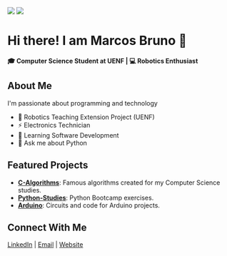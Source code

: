 
![](https://komarev.com/ghpvc/?username=MarcosBrun0&label=Profile%20Visits&color=blue&style=for-the-badge)
![](https://visitor-badge.glitch.me/badge?page_id=MarcosBrun0.MarcosBrun0)




# Hi there! I am Marcos Bruno 👋
**🎓 Computer Science Student at UENF | 💻 Robotics Enthusiast**

## About Me
I'm passionate about programming and technology

- 🦾 Robotics Teaching Extension Project (UENF)
- ⚡ Electronics Technician
- 🧠 Learning Software Development
- 💬 Ask me about Python

<!--
## Tecnologias e Ferramentas

![Python](https://img.shields.io/badge/-Python-3776AB?style=flat&logo=python&logoColor=white)
![C](https://img.shields.io/badge/-C-A8B9CC?style=flat&logo=c&logoColor=white)
![Linux](https://img.shields.io/badge/-Linux-FCC624?style=flat&logo=linux&logoColor=black)
![SQL](https://img.shields.io/badge/-SQL-4479A1?style=flat&logo=postgresql&logoColor=white)
![Arduino](https://img.shields.io/badge/-Arduino-00979D?style=flat&logo=arduino&logoColor=white)

-->
## Featured Projects
- [**C-Algorithms**](https://github.com/MarcosBrun0/C-Algorithms): Famous algorithms created for my Computer Science studies.
- [**Python-Studies**](https://github.com/MarcosBrun0/Python-Studies): Python Bootcamp exercises.
- [**Arduino**](https://github.com/MarcosBrun0/Arduino): Circuits and code for Arduino projects.

## Connect With Me
[LinkedIn](https://www.linkedin.com/in/MarcosBrun03) | [Email](mailto:mbrunocampos20@gmail.com) | <a href="https://marcosbrun0.github.io/">Website</a>



<!--
**MarcosBrun0/MarcosBrun0** is a ✨ _special_ ✨ repository because its `README.md` (this file) appears on your GitHub profile.

Here are some ideas to get you started:

- 🔭 I’m currently working on ...
- 🌱 I’m currently learning Python
- 👯 I’m looking to collaborate on ...
- 🤔 I’m looking for help with ...
- 💬 Ask me about ...
- 📫 How to reach me: ...
- 😄 Pronouns: ...
- ⚡ Fun fact: ...
-->
